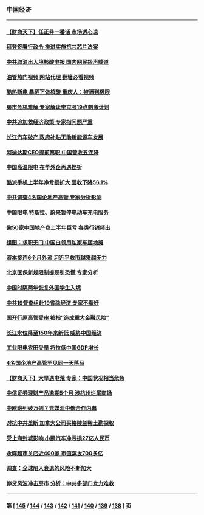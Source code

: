 ### 中国经济
---
#### [【财商天下】任正非一番话 市场透心凉](../../pages/ncid283/n13810102.md?08261645) 
#### [拜登签署行政令 推进实施抗共芯片法案](../../pages/ncid283/n13810148.md?08261645) 
#### [中共取消出入境核酸申报 国内网民怨声载道](../../pages/ncid283/n13810120.md?08261645) 
#### [油管热门视频 网站代理 翻墙必看视频](http://209.222.30.114:81/youtube.html?08261645)
#### [酷热断电 暴晒下做核酸 重庆人：被逼到极限](../../pages/ncid283/n13810046.md?08261645) 
#### [房市危机难解 专家解读李克强19点刺激计划](../../pages/ncid283/n13809893.md?08261645) 
#### [中共追加救经济政策 专家指问题严重](../../pages/ncid283/n13809833.md?08261645) 
#### [长江汽车破产 政府补贴无助新能源车发展](../../pages/ncid283/n13809649.md?08261645) 
#### [阿迪达斯CEO提前离职 中国营收五连降](../../pages/ncid283/n13809498.md?08261645) 
#### [中国高温限电 在华外企再遇挫折](../../pages/ncid283/n13809436.md?08261645) 
#### [酷派手机上半年净亏损扩大 营收下降56.1%](../../pages/ncid283/n13809363.md?08261645) 
#### [中共调查4名国企地产高管 专家分析影响](../../pages/ncid283/n13809372.md?08261645) 
#### [中国限电 特斯拉、蔚来暂停电动车充电服务](../../pages/ncid283/n13809217.md?08261645) 
#### [逾50家中国地产商上半年巨亏 各类行销频出](../../pages/ncid283/n13809014.md?08261645) 
#### [组图：求职无门 中国白领用私家车摆地摊](../../pages/ncid283/n13809239.md?08261645) 
#### [资本接连6个月外流 习近平救市越来越无力](../../pages/ncid283/n13809117.md?08261645) 
#### [北京医保新规限制提现引恐慌 专家分析](../../pages/ncid283/n13809016.md?08261645) 
#### [中国时隔两年恢复外国学生入境](../../pages/ncid283/n13809012.md?08261645) 
#### [中共19督查组赴19省稳经济 专家不看好](../../pages/ncid283/n13809003.md?08261645) 
#### [国开行原高管受审 被指“造成重大金融风险”](../../pages/ncid283/n13808959.md?08261645) 
#### [长江水位降至150年来新低 威胁中国经济](../../pages/ncid283/n13808965.md?08261645) 
#### [工业限电农田受旱 将拉低中国GDP增长](../../pages/ncid283/n13808899.md?08261645) 
#### [4名国企地产高管罕见同一天落马](../../pages/ncid283/n13808780.md?08261645) 
#### [【财商天下】大旱遇电荒 专家：中国状况相当危急](../../pages/ncid283/n13808628.md?08261645) 
#### [中信证券理财产品逾期5个月 涉杭州烂尾商场](../../pages/ncid283/n13808607.md?08261645) 
#### [中欧班列破万列？党媒泄中俄合作内幕](../../pages/ncid283/n13807912.md?08261645) 
#### [对抗中共垄断 加拿大公司买格陵兰稀土勘探权](../../pages/ncid283/n13808491.md?08261645) 
#### [受上海封城影响 小鹏汽车净亏损27亿人民币](../../pages/ncid283/n13808561.md?08261645) 
#### [永辉超市关店近400家 市值蒸发700多亿](../../pages/ncid283/n13808559.md?08261645) 
#### [调查：全球陷入衰退的风险不断加大](../../pages/ncid283/n13808549.md?08261645) 
#### [停贷风波冲击房市 分析：中共多部门发力难救](../../pages/ncid283/n13808540.md?08261645) 

---
#### 第 [ [145](./145.md?08261645) / [144](./144.md?08261645) / [143](./143.md?08261645) / [142](./142.md?08261645) / [141](./141.md?08261645) / [140](./140.md?08261645) / [139](./139.md?08261645) / [138](./138.md?08261645) ] 页
